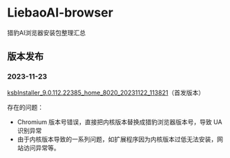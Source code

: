 # LiebaoAI-browser
猎豹AI浏览器安装包整理汇总

## 版本发布

### 2023-11-23

[ksbInstaller_9.0.112.22385_home_8020_20231122_113821](/assets/x86/ksbInstaller_9.0.112.22385_home_8020_20231122_113821.exe)（首发版本）

存在的问题：

- Chromium 版本号错误，直接把内核版本替换成猎豹浏览器版本号，导致 UA 识别异常
- 由于内核版本导致的一系列问题，如扩展程序因为内核版本过低无法安装，网站访问异常等。

